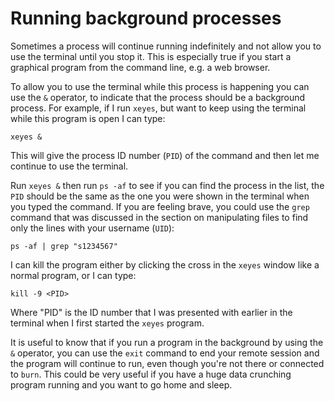 # Running background processes

Sometimes a process will continue running indefinitely and not allow you to use the terminal until you stop it. This is especially true if you start a graphical program from the command line, e.g. a web browser.

To allow you to use the terminal while this process is happening you can use the `&` operator, to indicate that the process should be a background process. For example, if I run `xeyes`, but want to keep using the terminal while this program is open I can type:

```
xeyes &
```

This will give the process ID number (`PID`) of the command and then let me continue to use the terminal.

Run `xeyes &` then run `ps -af` to see if you can find the process in the list, the `PID` should be the same as the one you were shown in the terminal when you typed the command. If you are feeling brave, you could use the `grep` command that was discussed in the section on manipulating files to find only the lines with your username (`UID`):

```
ps -af | grep "s1234567"
```

I can kill the program either by clicking the cross in the `xeyes` window like a normal program, or I can type:

```
kill -9 <PID>
```

Where "PID" is the ID number that I was presented with earlier in the terminal when I first started the `xeyes` program.

It is useful to know that if you run a program in the background by using the `&` operator, you can use the `exit` command to end your remote session and the program will continue to run, even though you're not there or connected to `burn`. This could be very useful if you have a huge data crunching program running and you want to go home and sleep.


